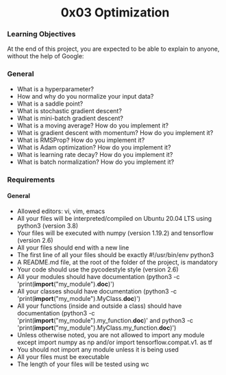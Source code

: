 <h1 align="center">0x03 Optimization</h1>

### Learning Objectives

At the end of this project, you are expected to be able to explain to anyone, without the help of Google:

### General

-   What is a hyperparameter?
-   How and why do you normalize your input data?
-   What is a saddle point?
-   What is stochastic gradient descent?
-   What is mini-batch gradient descent?
-   What is a moving average? How do you implement it?
-   What is gradient descent with momentum? How do you implement it?
-   What is RMSProp? How do you implement it?
-   What is Adam optimization? How do you implement it?
-   What is learning rate decay? How do you implement it?
-   What is batch normalization? How do you implement it?

### Requirements

#### General

-   Allowed editors: vi, vim, emacs
-   All your files will be interpreted/compiled on Ubuntu 20.04 LTS using python3 (version 3.8)
-   Your files will be executed with numpy (version 1.19.2) and tensorflow (version 2.6)
-   All your files should end with a new line
-   The first line of all your files should be exactly #!/usr/bin/env python3
-   A README.md file, at the root of the folder of the project, is mandatory
-   Your code should use the pycodestyle style (version 2.6)
-   All your modules should have documentation (python3 -c 'print(**import**("my_module").**doc**)')
-   All your classes should have documentation (python3 -c 'print(**import**("my_module").MyClass.**doc**)')
-   All your functions (inside and outside a class) should have documentation (python3 -c 'print(**import**("my_module").my_function.**doc**)' and python3 -c 'print(**import**("my_module").MyClass.my_function.**doc**)')
-   Unless otherwise noted, you are not allowed to import any module except import numpy as np and/or import tensorflow.compat.v1. as tf
-   You should not import any module unless it is being used
-   All your files must be executable
-   The length of your files will be tested using wc
